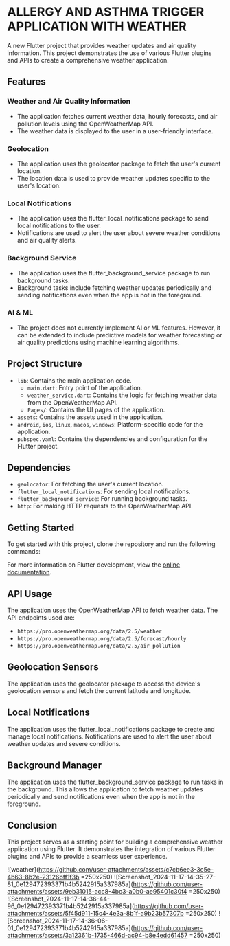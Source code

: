# ALLERGY AND ASTHMA TRIGGER APPLICATION WITH WEATHER

A new Flutter project that provides weather updates and air quality information. This project demonstrates the use of various Flutter plugins and APIs to create a comprehensive weather application.

## Features

### Weather and Air Quality Information
- The application fetches current weather data, hourly forecasts, and air pollution levels using the OpenWeatherMap API.
- The weather data is displayed to the user in a user-friendly interface.

### Geolocation
- The application uses the geolocator package to fetch the user's current location.
- The location data is used to provide weather updates specific to the user's location.

### Local Notifications
- The application uses the flutter_local_notifications package to send local notifications to the user.
- Notifications are used to alert the user about severe weather conditions and air quality alerts.

### Background Service
- The application uses the flutter_background_service package to run background tasks.
- Background tasks include fetching weather updates periodically and sending notifications even when the app is not in the foreground.

### AI & ML
- The project does not currently implement AI or ML features. However, it can be extended to include predictive models for weather forecasting or air quality predictions using machine learning algorithms.

## Project Structure
- `lib`: Contains the main application code.
  - `main.dart`: Entry point of the application.
  - `weather_service.dart`: Contains the logic for fetching weather data from the OpenWeatherMap API.
  - `Pages/`: Contains the UI pages of the application.
- `assets`: Contains the assets used in the application.
- `android`, `ios`, `linux`, `macos`, `windows`: Platform-specific code for the application.
- `pubspec.yaml`: Contains the dependencies and configuration for the Flutter project.

## Dependencies
- `geolocator`: For fetching the user's current location.
- `flutter_local_notifications`: For sending local notifications.
- `flutter_background_service`: For running background tasks.
- `http`: For making HTTP requests to the OpenWeatherMap API.

## Getting Started
To get started with this project, clone the repository and run the following commands:

For more information on Flutter development, view the [online documentation](https://docs.flutter.dev/).

## API Usage
The application uses the OpenWeatherMap API to fetch weather data. The API endpoints used are:
- `https://pro.openweathermap.org/data/2.5/weather`
- `https://pro.openweathermap.org/data/2.5/forecast/hourly`
- `https://pro.openweathermap.org/data/2.5/air_pollution`

## Geolocation Sensors
The application uses the geolocator package to access the device's geolocation sensors and fetch the current latitude and longitude.

## Local Notifications
The application uses the flutter_local_notifications package to create and manage local notifications. Notifications are used to alert the user about weather updates and severe conditions.

## Background Manager
The application uses the flutter_background_service package to run tasks in the background. This allows the application to fetch weather updates periodically and send notifications even when the app is not in the foreground.

## Conclusion
This project serves as a starting point for building a comprehensive weather application using Flutter. It demonstrates the integration of various Flutter plugins and APIs to provide a seamless user experience.

![weather](https://github.com/user-attachments/assets/c7cb6ee3-3c5e-4b63-8b2e-23126bff1f3b =250x250)
![Screenshot_2024-11-17-14-35-27-81_0e129472393371b4b5242915a337985a](https://github.com/user-attachments/assets/9eb31015-acc8-4bc3-a0b0-ae95401c30f4 =250x250)
![Screenshot_2024-11-17-14-36-44-96_0e129472393371b4b5242915a337985a](https://github.com/user-attachments/assets/5f45d911-15c4-4e3a-8b1f-a9b23b57307b =250x250)
![Screenshot_2024-11-17-14-36-06-01_0e129472393371b4b5242915a337985a](https://github.com/user-attachments/assets/3a12361b-1735-466d-ac94-b8e4edd61457 =250x250)
